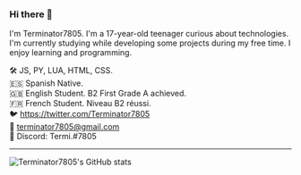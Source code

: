 ### Hi there 👋
I'm Terminator7805. I'm a 17-year-old teenager curious about technologies. I'm currently studying while developing some projects during my free time. I enjoy learning and programming.

🛠 JS, PY, LUA, HTML, CSS.\
🇪🇸 Spanish Native.\
🇬🇧 English Student. B2 First Grade A achieved.\
🇫🇷 French Student. Niveau B2 réussi. \
🐦 https://twitter.com/Terminator7805 \
📧 terminator7805@gmail.com \
💬 Discord: Termi.#7805

--- 

![Terminator7805's GitHub stats](https://github-readme-stats.vercel.app/api?username=terminator7805&show_icons=true&theme=react&count_private=true&hide_border=true)

<!--
**acabezafra/acabezafra** is a ✨ _special_ ✨ repository because its `README.md` (this file) appears on your GitHub profile.

Here are some ideas to get you started:

- 🔭 I’m currently working on ...
- 🌱 I’m currently learning ...
- 👯 I’m looking to collaborate on ...
- 🤔 I’m looking for help with ...
- 💬 Ask me about ...
- 📫 How to reach me: ...
- 😄 Pronouns: ...
- ⚡ Fun fact: ...
-->

